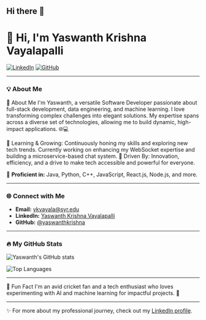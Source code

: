 ## Hi there 👋

# 👋 Hi, I'm Yaswanth Krishna Vayalapalli

[![LinkedIn](https://img.shields.io/badge/LinkedIn-YaswanthKrishnaVayalapalli-blue?style=flat&logo=linkedin)](https://linkedin.com/in/yaswanthkrishnavayalapalli) 
[![GitHub](https://img.shields.io/badge/GitHub-yaswanthkrishna-blue?style=flat&logo=github)](https://github.com/yaswanthkrishna)

---

### 💡 About Me

🚀 About Me
I'm Yaswanth, a versatile Software Developer passionate about full-stack development, data engineering, and machine learning. I love transforming complex challenges into elegant solutions. My expertise spans across a diverse set of technologies, allowing me to build dynamic, high-impact applications. 🌐💻

🌱 Learning & Growing: Continuously honing my skills and exploring new tech trends. Currently working on enhancing my WebSocket expertise and building a microservice-based chat system.
🎯 Driven By: Innovation, efficiency, and a drive to make tech accessible and powerful for everyone.

🌟 **Proficient in:** Java, Python, C++, JavaScript, React.js, Node.js, and more.

---

### 🌐 Connect with Me

- **Email:** [ykvayala@syr.edu](mailto:yaswanthkrishna.v@gmail.com)
- **LinkedIn:** [Yaswanth Krishna Vayalapalli](https://linkedin.com/in/yaswanthkrishnavayalapalli)
- **GitHub:** [@yaswanthkrishna](https://github.com/yaswanthkrishna)

---

### 🔥 My GitHub Stats

![Yaswanth's GitHub stats](https://github-readme-stats.vercel.app/api?username=yaswanthkrishna&show_icons=true&theme=radical)

![Top Languages](https://github-readme-stats.vercel.app/api/top-langs/?username=yaswanthkrishna&layout=compact&theme=radical)

---

🌈 Fun Fact
I'm an avid cricket fan and a tech enthusiast who loves experimenting with AI and machine learning for impactful projects. 🚀

---

✨ For more about my professional journey, check out my [LinkedIn profile](https://linkedin.com/in/yaswanthkrishnavayalapalli).

